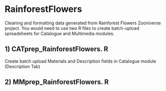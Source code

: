 # RainforestFlowers
Cleaning and formatting data generated from Rainforest Flowers Zooniverse project. 
You would need to use two R files to create batch-upload spreadsheets for Catalogue and Multimedia modules. 

## 1) CATprep_RainforestFlowers. R 
Create batch upload Materials and Description fields in Catalogue module (Description Tab)

## 2) MMprep_RainforestFlowers. R
